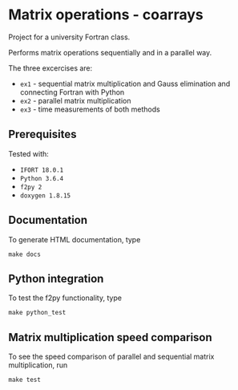 # Matrix operations - coarrays

Project for a university Fortran class.  

Performs matrix operations sequentially and in a parallel way.

The three excercises are:

* `ex1` - sequential matrix multiplication and Gauss elimination and connecting Fortran with Python
* `ex2` - parallel matrix multiplication
* `ex3` - time measurements of both methods

## Prerequisites

Tested with:

* `IFORT 18.0.1`
* `Python 3.6.4`
* `f2py 2`
* `doxygen 1.8.15`

## Documentation

To generate HTML documentation, type

```
make docs
```

## Python integration

To test the f2py functionality, type

```
make python_test
```

## Matrix multiplication speed comparison

To see the speed comparison of parallel and sequential matrix multiplication, run

```
make test
```

